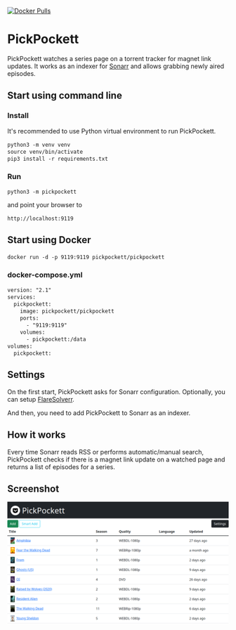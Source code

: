 [![Docker Pulls](https://img.shields.io/docker/pulls/pickpockett/pickpockett)](https://hub.docker.com/r/pickpockett/pickpockett)

# PickPockett

PickPockett watches a series page on a torrent tracker for magnet link updates.
It works as an indexer for [Sonarr](https://github.com/Sonarr/Sonarr) and allows grabbing newly aired episodes.

## Start using command line

### Install

It's recommended to use Python virtual environment to run PickPockett.

```
python3 -m venv venv
source venv/bin/activate
pip3 install -r requirements.txt
```

### Run

```
python3 -m pickpockett
```

and point your browser to

```
http://localhost:9119
```

## Start using Docker

```
docker run -d -p 9119:9119 pickpockett/pickpockett
```

### docker-compose.yml

```
version: "2.1"
services:
  pickpockett:
    image: pickpockett/pickpockett
    ports:
      - "9119:9119"
    volumes:
      - pickpockett:/data
volumes:
  pickpockett:
```

## Settings

On the first start, PickPockett asks for Sonarr configuration.
Optionally, you can setup [FlareSolverr](https://github.com/FlareSolverr/FlareSolverr).

And then, you need to add PickPockett to Sonarr as an indexer.

## How it works

Every time Sonarr reads RSS or performs automatic/manual search,
PickPockett checks if there is a magnet link update on a watched page and returns
a list of episodes for a series.

## Screenshot

![screenshot](screenshot.png)
